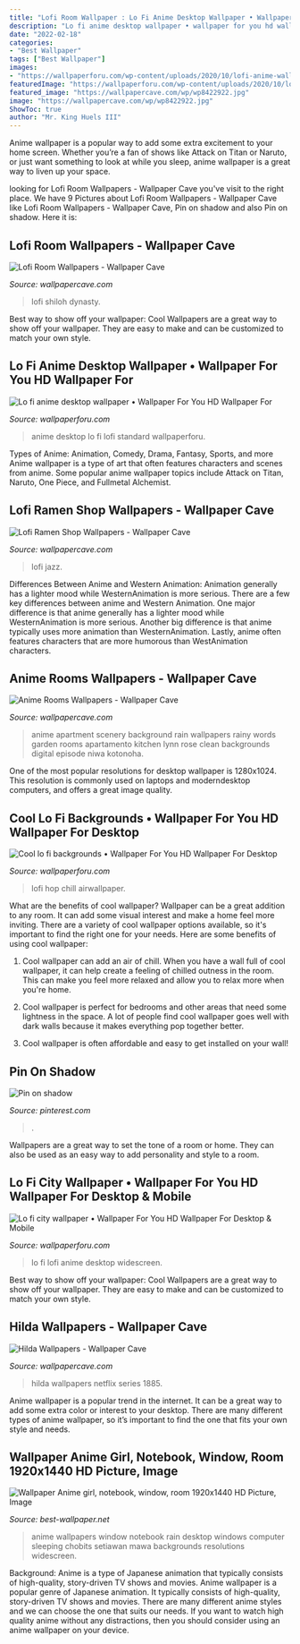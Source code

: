 ```yaml
---
title: "Lofi Room Wallpaper : Lo Fi Anime Desktop Wallpaper • Wallpaper For You Hd Wallpaper For"
description: "Lo fi anime desktop wallpaper • wallpaper for you hd wallpaper for"
date: "2022-02-18"
categories:
- "Best Wallpaper"
tags: ["Best Wallpaper"]
images:
- "https://wallpaperforu.com/wp-content/uploads/2020/10/lofi-anime-wallpaper-201017154946421400x1050.jpg"
featuredImage: "https://wallpaperforu.com/wp-content/uploads/2020/10/lofi-anime-wallpaper-20101715493841.jpg"
featured_image: "https://wallpapercave.com/wp/wp8422922.jpg"
image: "https://wallpapercave.com/wp/wp8422922.jpg"
ShowToc: true
author: "Mr. King Huels III"
---
```



Anime wallpaper is a popular way to add some extra excitement to your home screen. Whether you’re a fan of shows like Attack on Titan or Naruto, or just want something to look at while you sleep, anime wallpaper is a great way to liven up your space.

	

		
looking for Lofi Room Wallpapers - Wallpaper Cave you've visit to the right place. We have 9 Pictures about Lofi Room Wallpapers - Wallpaper Cave like Lofi Room Wallpapers - Wallpaper Cave, Pin on shadow and also Pin on shadow. Here it is:
		
    
## Lofi Room Wallpapers - Wallpaper Cave

<img loading=lazy src="https://wallpapercave.com/wp/wp8422922.jpg" onerror="this.onerror=null;this.src='https://tse2.mm.bing.net/th?id=OIP.DbwqMb7vWCzsaCbWOiRfHQHaEK&amp;pid=15.1';" alt="Lofi Room Wallpapers - Wallpaper Cave">

_Source: wallpapercave.com_

>lofi shiloh dynasty. 

	

Best way to show off your wallpaper:
Cool Wallpapers are a great way to show off your wallpaper. They are easy to make and can be customized to match your own style.

    
## Lo Fi Anime Desktop Wallpaper • Wallpaper For You HD Wallpaper For

<img loading=lazy src="https://wallpaperforu.com/wp-content/uploads/2020/10/lofi-anime-wallpaper-201017154946421400x1050.jpg" onerror="this.onerror=null;this.src='https://tse2.mm.bing.net/th?id=OIP.3hhGoZcdERq0_BVMPhBmAAHaFj&amp;pid=15.1';" alt="Lo fi anime desktop wallpaper • Wallpaper For You HD Wallpaper For">

_Source: wallpaperforu.com_

>anime desktop lo fi lofi standard wallpaperforu. 

	

Types of Anime: Animation, Comedy, Drama, Fantasy, Sports, and more
Anime wallpaper is a type of art that often features characters and scenes from anime. Some popular anime wallpaper topics include Attack on Titan, Naruto, One Piece, and Fullmetal Alchemist.

    
## Lofi Ramen Shop Wallpapers - Wallpaper Cave

<img loading=lazy src="https://wallpapercave.com/wp/wp7159947.jpg" onerror="this.onerror=null;this.src='https://tse1.mm.bing.net/th?id=OIP.gGUHc_MummdLJ22Siz0BpQHaEK&amp;pid=15.1';" alt="Lofi Ramen Shop Wallpapers - Wallpaper Cave">

_Source: wallpapercave.com_

>lofi jazz. 

	

Differences Between Anime and Western Animation: Animation generally has a lighter mood while WesternAnimation is more serious.
There are a few key differences between anime and Western Animation. One major difference is that anime generally has a lighter mood while WesternAnimation is more serious. Another big difference is that anime typically uses more animation than WesternAnimation. Lastly, anime often features characters that are more humorous than WestAnimation characters.

    
## Anime Rooms Wallpapers - Wallpaper Cave

<img loading=lazy src="https://wallpapercave.com/wp/wp5611970.jpg" onerror="this.onerror=null;this.src='https://tse1.mm.bing.net/th?id=OIP.0hHBTgZT5O0iaGUCQ8xV2gHaER&amp;pid=15.1';" alt="Anime Rooms Wallpapers - Wallpaper Cave">

_Source: wallpapercave.com_

>anime apartment scenery background rain wallpapers rainy words garden rooms apartamento kitchen lynn rose clean backgrounds digital episode niwa kotonoha. 

	

One of the most popular resolutions for desktop wallpaper is 1280x1024. This resolution is commonly used on laptops and moderndesktop computers, and offers a great image quality.

    
## Cool Lo Fi Backgrounds • Wallpaper For You HD Wallpaper For Desktop

<img loading=lazy src="https://wallpaperforu.com/wp-content/uploads/2020/10/lofi-anime-wallpaper-20101715493841.jpg" onerror="this.onerror=null;this.src='https://tse4.mm.bing.net/th?id=OIP.9mLm17PF0zHlhjyHnsJ88gHaEK&amp;pid=15.1';" alt="Cool lo fi backgrounds • Wallpaper For You HD Wallpaper For Desktop">

_Source: wallpaperforu.com_

>lofi hop chill airwallpaper. 

	

What are the benefits of cool wallpaper?
Wallpaper can be a great addition to any room. It can add some visual interest and make a home feel more inviting. There are a variety of cool wallpaper options available, so it's important to find the right one for your needs. Here are some benefits of using cool wallpaper: 
1. Cool wallpaper can add an air of chill. When you have a wall full of cool wallpaper, it can help create a feeling of chilled outness in the room. This can make you feel more relaxed and allow you to relax more when you're home. 

2. Cool wallpaper is perfect for bedrooms and other areas that need some lightness in the space. A lot of people find cool wallpaper goes well with dark walls because it makes everything pop together better. 

3. Cool wallpaper is often affordable and easy to get installed on your wall!

    
## Pin On Shadow

<img loading=lazy src="https://i.pinimg.com/736x/68/42/22/684222e6356e00310e8db3a521db728d.jpg" onerror="this.onerror=null;this.src='https://tse4.mm.bing.net/th?id=OIP.PXUZXc1VHBeNMurvXtreowHaEK&amp;pid=15.1';" alt="Pin on shadow">

_Source: pinterest.com_

>. 

	

Wallpapers are a great way to set the tone of a room or home. They can also be used as an easy way to add personality and style to a room.

    
## Lo Fi City Wallpaper • Wallpaper For You HD Wallpaper For Desktop &amp; Mobile

<img loading=lazy src="https://wallpaperforu.com/wp-content/uploads/2020/10/lofi-anime-wallpaper-20101715494226960x544.jpg" onerror="this.onerror=null;this.src='https://tse3.mm.bing.net/th?id=OIP.GTN2Nno217gVgIbYVirXAAHaEM&amp;pid=15.1';" alt="Lo fi city wallpaper • Wallpaper For You HD Wallpaper For Desktop &amp; Mobile">

_Source: wallpaperforu.com_

>lo fi lofi anime desktop widescreen. 

	

Best way to show off your wallpaper:
Cool Wallpapers are a great way to show off your wallpaper. They are easy to make and can be customized to match your own style.

    
## Hilda Wallpapers - Wallpaper Cave

<img loading=lazy src="https://wallpapercave.com/wp/wp3711305.jpg" onerror="this.onerror=null;this.src='https://tse4.mm.bing.net/th?id=OIP.-NEqPJh1FFzp_gWiFSigKAHaEK&amp;pid=15.1';" alt="Hilda Wallpapers - Wallpaper Cave">

_Source: wallpapercave.com_

>hilda wallpapers netflix series 1885. 

	

Anime wallpaper is a popular trend in the internet. It can be a great way to add some extra color or interest to your desktop. There are many different types of anime wallpaper, so it’s important to find the one that fits your own style and needs.

    
## Wallpaper Anime Girl, Notebook, Window, Room 1920x1440 HD Picture, Image

<img loading=lazy src="https://s2.best-wallpaper.net/wallpaper/1600x900/2008/Anime-girl-notebook-window-room_1600x900.jpg" onerror="this.onerror=null;this.src='https://tse2.mm.bing.net/th?id=OIP.2uUDmVwm6ANLHx6EHyAHcAHaEK&amp;pid=15.1';" alt="Wallpaper Anime girl, notebook, window, room 1920x1440 HD Picture, Image">

_Source: best-wallpaper.net_

>anime wallpapers window notebook rain desktop windows computer sleeping chobits setiawan mawa backgrounds resolutions widescreen. 

	

Background: Anime is a type of Japanese animation that typically consists of high-quality, story-driven TV shows and movies.
Anime wallpaper is a popular genre of Japanese animation. It typically consists of high-quality, story-driven TV shows and movies. There are many different anime styles and we can choose the one that suits our needs. If you want to watch high quality anime without any distractions, then you should consider using an anime wallpaper on your device.

